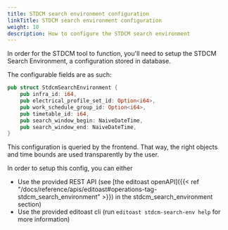 ```yaml
---
title: STDCM search environment configuration
linkTitle: STDCM search environment configuration
weight: 10
description: How to configure the STDCM search environment
---
```


In order for the STDCM tool to function, you'll need to setup the STDCM Search Environment, a configuration stored in database.

The configurable fields are as such:
```rust
pub struct StdcmSearchEnvironment {
    pub infra_id: i64,
    pub electrical_profile_set_id: Option<i64>,
    pub work_schedule_group_id: Option<i64>,
    pub timetable_id: i64,
    pub search_window_begin: NaiveDateTime,
    pub search_window_end: NaiveDateTime,
}
```

This configuration is queried by the frontend. 
That way, the right objects and time bounds are used transparently by the user.

In order to setup this config, you can either 
* Use the provided REST API (see [the editoast openAPI]({{< ref "/docs/reference/apis/editoast#operations-tag-stdcm_search_environment" >}}) 
in the stdcm_search_environment section)
* Use the provided editoast cli (run `editoast stdcm-search-env help` for more information)
